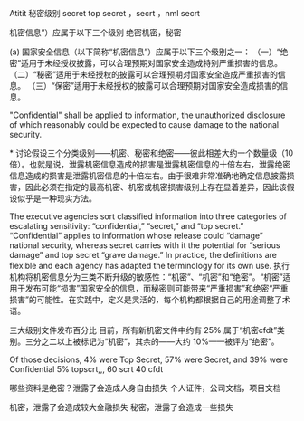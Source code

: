 Atitit 秘密级别  secret top secret ，secrt ，nml secrt


机密信息”）应属于以下三个级别  绝密机密，秘密

(a) 国家安全信息（以下简称“机密信息”）应属于以下三个级别之一：
（一）“绝密”适用于未经授权披露，可以合理预期对国家安全造成特别严重损害的信息。
（二）“秘密”适用于未经授权的披露可以合理预期对国家安全造成严重损害的信息。
（三）“保密”适用于未经授权的披露可以合理预期对国家安全造成损害的信息。

"Confidential" shall be applied to information, the unauthorized disclosure of which reasonably could be expected to cause damage to the national security.

* 讨论假设三个分类级别——机密、秘密和绝密——彼此相差大约一个数量级（10 倍）。也就是说，泄露机密信息造成的损害是泄露机密信息的十倍左右，泄露绝密信息造成的损害是泄露机密信息的十倍左右。由于很难非常准确地确定信息披露损害，因此必须在指定的最高机密、机密或机密损害级别上存在显着差异，因此该假设似乎是一种现实方法。

The executive agencies sort classified information into three categories of escalating sensitivity: “confidential,” “secret,” and “top secret.” “Confidential” applies to information whose release could “damage” national security, whereas secret carries with it the potential for “serious damage” and top secret “grave damage.” In practice, the definitions are flexible and each agency has adapted the terminology for its own use.
执行机构将机密信息分为三类不断升级的敏感性：“机密”、“机密”和“绝密”。“机密”适用于发布可能“损害”国家安全的信息，而秘密则可能带来“严重损害”和绝密“严重损害”的可能性。在实践中，定义是灵活的，每个机构都根据自己的用途调整了术语。

三大级别文件发布百分比
目前，所有新机密文件中约有 25% 属于“机密cfdt”类别。三分之二以上被标记为“机密”，其余的——大约 10%——被评为“绝密”。


Of those decisions, 4% were Top Secret, 57% were Secret, and 39% were Confidential
5% topscrt,,,    60 scrt   40 cfdt  

哪些资料是绝密？泄露了会造成人身自由损失
个人证件，公司文档，项目文档

机密，泄露了会造成较大金融损失
秘密，泄露了会造成一些损失
